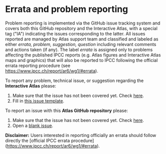 

# Errata and problem reporting

Problem reporting is implemented via the GitHub issue tracking system and covers both this GitHub repository and the Interactive Atlas, with a special tag ("IA") indicating the issues corresponding to the latter. All issues reported are managed by Atlas support team and classified and labeled as either *errata, problem, suggestion, question* including relevant comments and actions taken (if any). The label *errata* is assigned only to problems affecting the published IPCC reports (e.g. Atlas figures and Interactive Atlas maps and graphics) that will also be reported to IPCC following the official errata reporting procedure (see https://www.ipcc.ch/report/ar6/wg1/#errata). 

To report any problem, technical issue, or suggestion regarding the **Interactive Atlas** please:
 1. Make sure that the issue has not been covered yet. Check [here](https://github.com/IPCC-WG1/Atlas/issues?q=label%3AIA).
 2. Fill in [this issue template](https://github.com/IPCC-WG1/Atlas/issues/new?labels=IA&template=interactive-atlas-report.md).

To report an issue with this **Atlas GitHub repository** please:
 1. Make sure that the issue has not been covered yet. Check [here](https://github.com/IPCC-WG1/Atlas/issues?q=-label%3AIA+-label%3Areview).
 2. Open a [blank issue](https://github.com/IPCC-WG1/Atlas/issues/new).

**Disclaimer:** Users interested in reporting officially an errata should follow directly the [official IPCC errata procedure] (https://www.ipcc.ch/report/ar6/wg1/#errata). 
